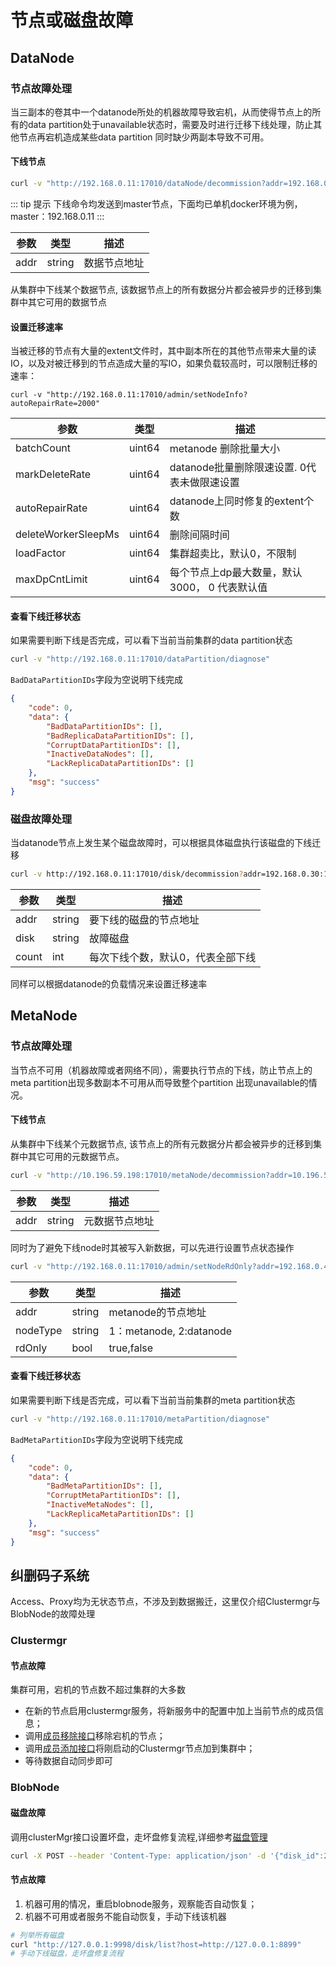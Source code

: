 # 节点或磁盘故障

## DataNode

### 节点故障处理
当三副本的卷其中一个datanode所处的机器故障导致宕机，从而使得节点上的所有的data partition处于unavailable状态时，需要及时进行迁移下线处理，防止其他节点再宕机造成某些data partition 同时缺少两副本导致不可用。
#### 下线节点
```bash
curl -v "http://192.168.0.11:17010/dataNode/decommission?addr=192.168.0.33:17310"
```

::: tip 提示
下线命令均发送到master节点，下面均已单机docker环境为例，master：192.168.0.11
:::

| 参数   | 类型     | 描述     |
|------|--------|--------|
| addr | string | 数据节点地址 |

从集群中下线某个数据节点, 该数据节点上的所有数据分片都会被异步的迁移到集群中其它可用的数据节点

#### 设置迁移速率
当被迁移的节点有大量的extent文件时，其中副本所在的其他节点带来大量的读IO，以及对被迁移到的节点造成大量的写IO，如果负载较高时，可以限制迁移的速率：

```shell
curl -v "http://192.168.0.11:17010/admin/setNodeInfo?autoRepairRate=2000"
```

| 参数                  | 类型     | 描述                          |
|---------------------|--------|-----------------------------|
| batchCount          | uint64 | metanode 删除批量大小             |
| markDeleteRate      | uint64 | datanode批量删除限速设置. 0代表未做限速设置 |
| autoRepairRate      | uint64 | datanode上同时修复的extent个数      |
| deleteWorkerSleepMs | uint64 | 删除间隔时间                      |
| loadFactor          | uint64 | 集群超卖比，默认0，不限制               |
| maxDpCntLimit       | uint64 | 每个节点上dp最大数量，默认3000， 0 代表默认值 |

#### 查看下线迁移状态
如果需要判断下线是否完成，可以看下当前当前集群的data partition状态

```bash
curl -v "http://192.168.0.11:17010/dataPartition/diagnose"
```

`BadDataPartitionIDs`字段为空说明下线完成

```json
{
    "code": 0,
    "data": {
        "BadDataPartitionIDs": [],
        "BadReplicaDataPartitionIDs": [],
        "CorruptDataPartitionIDs": [],
        "InactiveDataNodes": [],
        "LackReplicaDataPartitionIDs": []
    },
    "msg": "success"
}
```

### 磁盘故障处理
当datanode节点上发生某个磁盘故障时，可以根据具体磁盘执行该磁盘的下线迁移

```bash
curl -v http://192.168.0.11:17010/disk/decommission?addr=192.168.0.30:17310&disk=/path/to/disk/dir"
```


| 参数    | 类型     | 描述                |
|-------|--------|-------------------|
| addr  | string | 要下线的磁盘的节点地址       |
| disk  | string | 故障磁盘              |
| count | int    | 每次下线个数，默认0，代表全部下线 |

同样可以根据datanode的负载情况来设置迁移速率

## MetaNode
### 节点故障处理
当节点不可用（机器故障或者网络不同），需要执行节点的下线，防止节点上的meta partition出现多数副本不可用从而导致整个partition 出现unavailable的情况。
#### 下线节点
从集群中下线某个元数据节点, 该节点上的所有元数据分片都会被异步的迁移到集群中其它可用的元数据节点。

```bash
curl -v "http://10.196.59.198:17010/metaNode/decommission?addr=10.196.59.202:17210"
```

| 参数   | 类型     | 描述      |
|------|--------|---------|
| addr | string | 元数据节点地址 |

同时为了避免下线node时其被写入新数据，可以先进行设置节点状态操作

```bash
curl -v "http://192.168.0.11:17010/admin/setNodeRdOnly?addr=192.168.0.40:17210&nodeType=1&rdOnly=true"
```

| 参数       | 类型     | 描述                     |
|----------|--------|------------------------|
| addr     | string | metanode的节点地址          |
| nodeType | string | 1：metanode, 2:datanode |
| rdOnly   | bool   | true,false             |

#### 查看下线迁移状态
如果需要判断下线是否完成，可以看下当前当前集群的meta partition状态

```bash
curl -v "http://192.168.0.11:17010/metaPartition/diagnose"
```

`BadMetaPartitionIDs`字段为空说明下线完成

```json
{
    "code": 0,
    "data": {
        "BadMetaPartitionIDs": [],
        "CorruptMetaPartitionIDs": [],
        "InactiveMetaNodes": [],
        "LackReplicaMetaPartitionIDs": []
    },
    "msg": "success"
}
```

## 纠删码子系统

Access、Proxy均为无状态节点，不涉及到数据搬迁，这里仅介绍Clustermgr与BlobNode的故障处理

### Clustermgr

#### 节点故障
集群可用，宕机的节点数不超过集群的大多数
- 在新的节点启用clustermgr服务，将新服务中的配置中加上当前节点的成员信息；
- 调用[成员移除接口](admin-api/blobstore/cm.md)移除宕机的节点；
- 调用[成员添加接口](admin-api/blobstore/cm.md)将刚启动的Clustermgr节点加到集群中；
- 等待数据自动同步即可

### BlobNode

#### 磁盘故障

调用clusterMgr接口设置坏盘，走坏盘修复流程,详细参考[磁盘管理](admin-api/blobstore/cm.md)

```bash
curl -X POST --header 'Content-Type: application/json' -d '{"disk_id":2,"status":2}' "http://127.0.0.1:9998/disk/set"
```

#### 节点故障
1. 机器可用的情况，重启blobnode服务，观察能否自动恢复；
2. 机器不可用或者服务不能自动恢复，手动下线该机器

```bash
# 列举所有磁盘
curl "http://127.0.0.1:9998/disk/list?host=http://127.0.0.1:8899"
# 手动下线磁盘，走坏盘修复流程
```



